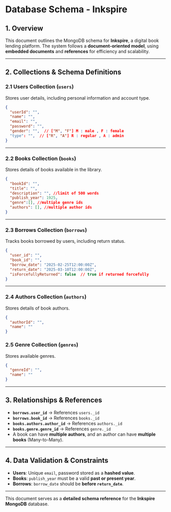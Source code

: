 # Database Schema - Inkspire

## 1. Overview  
This document outlines the MongoDB schema for **Inkspire**, a digital book lending platform. The system follows a **document-oriented model**, using **embedded documents** and **references** for efficiency and scalability.

---

## 2. Collections & Schema Definitions  

### 2.1 Users Collection (`users`)  
Stores user details, including personal information and account type.  

```json
{
  "userId": "",
  "name": "",
  "email": "",
  "password": "",
  "gender": "",  // ["M", "F"] M : male , F : female
  "type": "",  // ["R", "A"] R : regular , A : admin
}
```

---

### 2.2 Books Collection (`books`)  
Stores details of books available in the library.  

```json
{
  "bookId": "",
  "title": "",
  "description": "", //limit of 500 words
  "publish_year": 1925,
  "genre":[], //multiple genre ids
  "authors": [], //multiple author ids
}
```

---

### 2.3 Borrows Collection (`borrows`)  
Tracks books borrowed by users, including return status.  

```json
{
  "user_id": "",
  "book_id": "",
  "borrow_date": "2025-02-25T12:00:00Z",
  "return_date": "2025-03-10T12:00:00Z",
  "isForcefullyReturned": false  // true if returned forcefully
}
```

---

### 2.4 Authors Collection (`authors`)  
Stores details of book authors.  

```json
{
  "authorId": "",
  "name": ""
}
```

### 2.5 Genre Collection (`genres`)  
Stores available genres.  

```json
{
  "genreId": "",
  "name": ""
}
```

---

## 3. Relationships & References  
- **`borrows.user_id`** → References `users._id`  
- **`borrows.book_id`** → References `books._id`  
- **`books.authors.author_id`** → References `authors._id`  
- **`books.genre.genre_id`** → References `genre._id`
- A book can have **multiple authors**, and an author can have **multiple books** (Many-to-Many).  

---


## 4. Data Validation & Constraints  
- **Users**: Unique `email`, password stored as a **hashed value**.  
- **Books**: `publish_year` must be a valid **past or present year**.  
- **Borrows**: `borrow_date` should be **before `return_date`**.  

---


This document serves as a **detailed schema reference** for the **Inkspire MongoDB** database.
